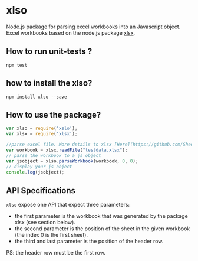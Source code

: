 # xlso
Node.js package for parsing excel workbooks into an Javascript object. Excel workbooks based on the node.js package [xlsx](https://github.com/SheetJS/js-xlsx).

## How to run unit-tests ?

```Schell
npm test
```

## how to install the xlso?
```Schell
npm install xlso --save
```

## How to use the package?

```Javascript
var xlso = require('xslo');
var xlsx = require('xlsx');

//parse excel file. More details to xlsx [Here](https://github.com/SheetJS/js-xlsx)
var workbook = xlsx.readFile("testdata.xlsx");
// parse the workbook to a js object
var jsobject = xlso.parseWorkbook(workbook, 0, 0);
// display your js object
console.log(jsobject);
```

## API Specifications
`xlso` expose one API that expect three parameters:
* the first parameter is the workbook that was generated by the package xlsx (see section below).
* the second parameter is the position of the sheet in the given workbook (the index 0 is the first sheet).
* the third and last parameter is the position of the header row.

PS: the header row must be the first row.
